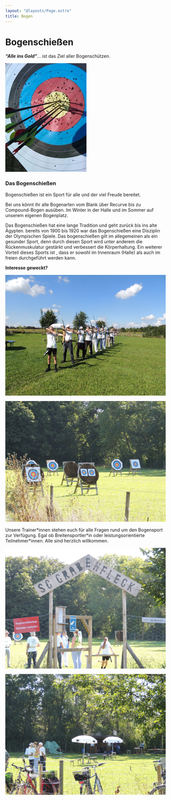 ```yaml
---
layout: "@layouts/Page.astro"
title: Bogen
---
```

# Bogenschießen

***“Alle ins Gold”***... ist das Ziel aller Bogenschützen.

![](/images/uploads/bogen1.jpg)

### **Das Bogenschießen** 

Bogenschießen ist ein Sport für alle und der viel Freude bereitet.

Bei uns könnt ihr alle Bogenarten vom Blank über Recurve bis zu Compound-Bogen ausüben. Im Winter in der Halle und im Sommer auf unserem eigenen Bogenplatz.

Das Bogenschießen hat eine lange Tradition und geht zurück bis ins alte Ägypten. bereits von 1900 bis 1920 war das Bogenschießen eine Disziplin der Olympischen Spiele. Das bogenschießen gilt im allegemeinen als ein gesunder Sport, denn durch diesen Sport wird unter anderem die Rückenmuskulatur gestärkt und verbessert die Körperhaltung. Ein weiterer Vorteil dieses Sports ist , dass er sowohl im Innenraum (Halle) als auch im freien durchgeführt werden kann. 

**Interesse geweckt?**





![](/images/uploads/dscn0327.jpg)

![](/images/uploads/dscn0321.jpg)

Unsere Trainer\*innen stehen euch für alle Fragen rund um den Bogensport zur Verfügung. Egal ob Breitensportler\*in oder leistungsorientierte Teilnehmer*innen. Alle sind herzlich willkommen.

![](/images/uploads/dscn0324.jpg)

![](/images/uploads/dscn0322.jpg)
